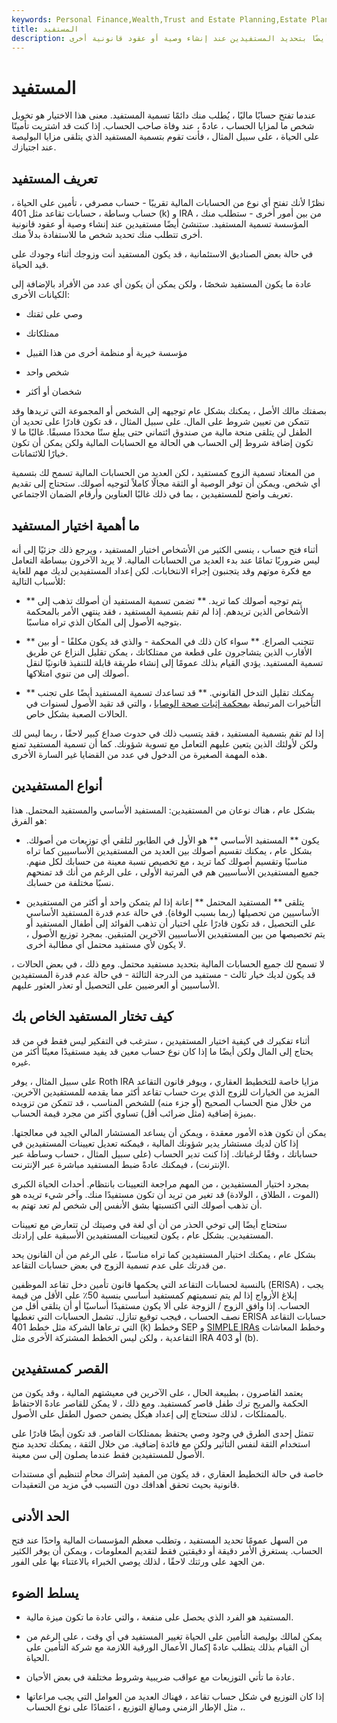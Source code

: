 ```yaml
---
keywords: Personal Finance,Wealth,Trust and Estate Planning,Estate Planning,Investing,Retirement
title: المستفيد
description: نظرًا لأنك تفتح أي نوع من الحسابات المالية تقريبًا ، ستطلب منك المؤسسة تسمية المستفيد. ستقوم أيضًا بتحديد المستفيدين عند إنشاء وصية أو عقود قانونية أخرى
---
```


# المستفيد
عندما تفتح حسابًا ماليًا ، يُطلب منك دائمًا تسمية المستفيد. معنى هذا الاختيار هو تخويل شخص ما لمزايا الحساب ، عادةً ، عند وفاة صاحب الحساب. إذا كنت قد اشتريت تأمينًا على الحياة ، على سبيل المثال ، فأنت تقوم بتسمية المستفيد الذي يتلقى مزايا البوليصة عند اجتيازك.

## تعريف المستفيد

نظرًا لأنك تفتح أي نوع من الحسابات المالية تقريبًا - حساب مصرفي ، تأمين على الحياة ، حساب وساطة ، حسابات تقاعد مثل 401 (k) و IRA ، من بين أمور أخرى - ستطلب منك المؤسسة تسمية المستفيد. ستنشئ أيضًا مستفيدين عند إنشاء وصية أو عقود قانونية أخرى تتطلب منك تحديد شخص ما للاستفادة بدلاً منك.

في حالة بعض الصناديق الاستئمانية ، قد يكون المستفيد أنت وزوجك أثناء وجودك على قيد الحياة.

عادة ما يكون المستفيد شخصًا ، ولكن يمكن أن يكون أي عدد من الأفراد بالإضافة إلى الكيانات الأخرى:

- وصي على ثقتك

- ممتلكاتك

- مؤسسة خيرية أو منظمة أخرى من هذا القبيل

- شخص واحد

- شخصان أو أكثر

بصفتك مالك الأصل ، يمكنك بشكل عام توجيهه إلى الشخص أو المجموعة التي تريدها وقد تتمكن من تعيين شروط على المال. على سبيل المثال ، قد تكون قادرًا على تحديد أن الطفل لن يتلقى منحة مالية من صندوق ائتماني حتى يبلغ سنًا محددًا مسبقًا. غالبًا ما لا تكون إضافة شروط إلى الحساب هي الحالة مع الحسابات المالية ولكن يمكن أن تكون خيارًا للائتمانات.

من المعتاد تسمية الزوج كمستفيد ، لكن العديد من الحسابات المالية تسمح لك بتسمية أي شخص. ويمكن أن توفر الوصية أو الثقة مجالًا كاملاً لتوجيه أصولك. ستحتاج إلى تقديم تعريف واضح للمستفيدين ، بما في ذلك غالبًا العناوين وأرقام الضمان الاجتماعي.

## ما أهمية اختيار المستفيد

أثناء فتح حساب ، ينسى الكثير من الأشخاص اختيار المستفيد ، ويرجع ذلك جزئيًا إلى أنه ليس ضروريًا تمامًا عند بدء العديد من الحسابات المالية. لا يريد الآخرون ببساطة التعامل مع فكرة موتهم وقد يتجنبون إجراء الانتخابات. لكن إعداد المستفيدين لديك مهم للغاية للأسباب التالية:

- ** يتم توجيه أصولك كما تريد. ** تضمن تسمية المستفيد أن أصولك تذهب إلى الأشخاص الذين تريدهم. إذا لم تقم بتسمية المستفيد ، فقد ينتهي الأمر بالمحكمة بتوجيه الأصول إلى المكان الذي تراه مناسبًا.

- ** تتجنب الصراع. ** سواء كان ذلك في المحكمة - والذي قد يكون مكلفًا - أو بين الأقارب الذين يتشاجرون على قطعة من ممتلكاتك ، يمكن تقليل النزاع عن طريق تسمية المستفيد. يؤدي القيام بذلك عمومًا إلى إنشاء طريقة قابلة للتنفيذ قانونيًا لنقل أصولك إلى من تنوي امتلاكها.

- ** يمكنك تقليل التدخل القانوني. ** قد تساعدك تسمية المستفيد أيضًا على تجنب التأخيرات المرتبطة [بمحكمة إثبات صحة الوصايا](/probate) ، والتي قد تقيد الأصول لسنوات في الحالات الصعبة بشكل خاص.

إذا لم تقم بتسمية المستفيد ، فقد يتسبب ذلك في حدوث صداع كبير لاحقًا ، ربما ليس لك ولكن لأولئك الذين يتعين عليهم التعامل مع تسوية شؤونك. كما أن تسمية المستفيد تمنع هذه المهمة الصغيرة من الدخول في عدد من القضايا غير السارة الأخرى.

## أنواع المستفيدين

بشكل عام ، هناك نوعان من المستفيدين: المستفيد الأساسي والمستفيد المحتمل. هذا هو الفرق:

- يكون ** المستفيد الأساسي ** هو الأول في الطابور لتلقي أي توزيعات من أصولك. بشكل عام ، يمكنك تقسيم أصولك بين العديد من المستفيدين الأساسيين كما تراه مناسبًا وتقسيم أصولك كما تريد ، مع تخصيص نسبة معينة من حسابك لكل منهم. جميع المستفيدين الأساسيين هم في المرتبة الأولى ، على الرغم من أنك قد تمنحهم نسبًا مختلفة من حسابك.

- يتلقى ** المستفيد المحتمل ** إعانة إذا لم يتمكن واحد أو أكثر من المستفيدين الأساسيين من تحصيلها (ربما بسبب الوفاة). في حالة عدم قدرة المستفيد الأساسي على التحصيل ، قد تكون قادرًا على اختيار أن تذهب الفوائد إلى أطفال المستفيد أو يتم تخصيصها من بين المستفيدين الأساسيين الآخرين المتبقين. بمجرد توزيع الأصول ، لا يكون لأي مستفيد محتمل أي مطالبة أخرى.

لا تسمح لك جميع الحسابات المالية بتحديد مستفيد محتمل. ومع ذلك ، في بعض الحالات ، قد يكون لديك خيار ثالث - مستفيد من الدرجة الثالثة - في حالة عدم قدرة المستفيدين الأساسيين أو العرضيين على التحصيل أو تعذر العثور عليهم.

## كيف تختار المستفيد الخاص بك

أثناء تفكيرك في كيفية اختيار المستفيدين ، سترغب في التفكير ليس فقط في من قد يحتاج إلى المال ولكن أيضًا ما إذا كان نوع حساب معين قد يفيد مستفيدًا معينًا أكثر من غيره.

على سبيل المثال ، يوفر Roth IRA مزايا خاصة للتخطيط العقاري ، ويوفر قانون التقاعد المزيد من الخيارات للزوج الذي يرث حساب تقاعد أكثر مما يقدمه للمستفيدين الآخرين. من خلال منح الحساب الصحيح (أو جزء منه) للشخص المناسب ، قد تتمكن من تزويده بميزة إضافية (مثل ضرائب أقل) تساوي أكثر من مجرد قيمة الحساب.

يمكن أن تكون هذه الأمور معقدة ، ويمكن أن يساعد المستشار المالي الجيد في معالجتها. إذا كان لديك مستشار يدير شؤونك المالية ، فيمكنه تعديل تعيينات المستفيدين في حساباتك ، وفقًا لرغباتك. إذا كنت تدير الحساب (على سبيل المثال ، حساب وساطة عبر الإنترنت) ، فيمكنك عادةً ضبط المستفيد مباشرة عبر الإنترنت.

بمجرد اختيار المستفيدين ، من المهم مراجعة التعيينات بانتظام. أحداث الحياة الكبرى (الموت ، الطلاق ، الولادة) قد تغير من تريد أن تكون مستفيدًا منك. وآخر شيء تريده هو أن تذهب أصولك التي اكتسبتها بشق الأنفس إلى شخص لم تعد تهتم به.

ستحتاج أيضًا إلى توخي الحذر من أن أي لغة في وصيتك لن تتعارض مع تعيينات المستفيدين. بشكل عام ، يكون لتعيينات المستفيدين الأسبقية على إرادتك.

بشكل عام ، يمكنك اختيار المستفيدين كما تراه مناسبًا ، على الرغم من أن القانون يحد من قدرتك على عدم تسمية الزوج في بعض حسابات التقاعد.

بالنسبة لحسابات التقاعد التي يحكمها قانون تأمين دخل تقاعد الموظفين (ERISA) ، يجب إبلاغ الأزواج إذا لم يتم تسميتهم كمستفيد أساسي بنسبة 50٪ على الأقل من قيمة الحساب. إذا وافق الزوج / الزوجة على ألا يكون مستفيدًا أساسيًا أو أن يتلقى أقل من نصف الحساب ، فيجب توقيع تنازل. تشمل الحسابات التي تغطيها ERISA حسابات التقاعد التي ترعاها الشركة مثل خطط 401 (k) وخطط SEP و [SIMPLE IRAs](/simple-ira) وخطط المعاشات التقاعدية ، ولكن ليس الخطط المشتركة الأخرى مثل IRA أو 403 (b).

## القصر كمستفيدين

يعتمد القاصرون ، بطبيعة الحال ، على الآخرين في معيشتهم المالية ، وقد يكون من الحكمة والمريح ترك طفل قاصر كمستفيد. ومع ذلك ، لا يمكن للقاصر عادةً الاحتفاظ بالممتلكات ، لذلك ستحتاج إلى إعداد هيكل يضمن حصول الطفل على الأصول.

تتمثل إحدى الطرق في وجود وصي يحتفظ بممتلكات القاصر. قد تكون أيضًا قادرًا على استخدام الثقة لنفس التأثير ولكن مع فائدة إضافية. من خلال الثقة ، يمكنك تحديد منح الأصول للمستفيدين فقط عندما يصلون إلى سن معينة.

خاصة في حالة التخطيط العقاري ، قد يكون من المفيد إشراك محامٍ لتنظيم أي مستندات قانونية بحيث تحقق أهدافك دون التسبب في مزيد من التعقيدات.

## الحد الأدنى

من السهل عمومًا تحديد المستفيد ، وتطلب معظم المؤسسات المالية واحدًا عند فتح الحساب. يستغرق الأمر دقيقة أو دقيقتين فقط لتقديم المعلومات ، ويمكن أن يوفر الكثير من الجهد على ورثتك لاحقًا ، لذلك يوصي الخبراء بالاعتناء بها على الفور.

## يسلط الضوء

- المستفيد هو الفرد الذي يحصل على منفعة ، والتي عادة ما تكون ميزة مالية.

- يمكن لمالك بوليصة التأمين على الحياة تغيير المستفيد في أي وقت ، على الرغم من أن القيام بذلك يتطلب عادةً إكمال الأعمال الورقية اللازمة مع شركة التأمين على الحياة.

- عادة ما تأتي التوزيعات مع عواقب ضريبية وشروط مختلفة في بعض الأحيان.

- إذا كان التوزيع في شكل حساب تقاعد ، فهناك العديد من العوامل التي يجب مراعاتها ، مثل الإطار الزمني ومبالغ التوزيع ، اعتمادًا على نوع الحساب.

